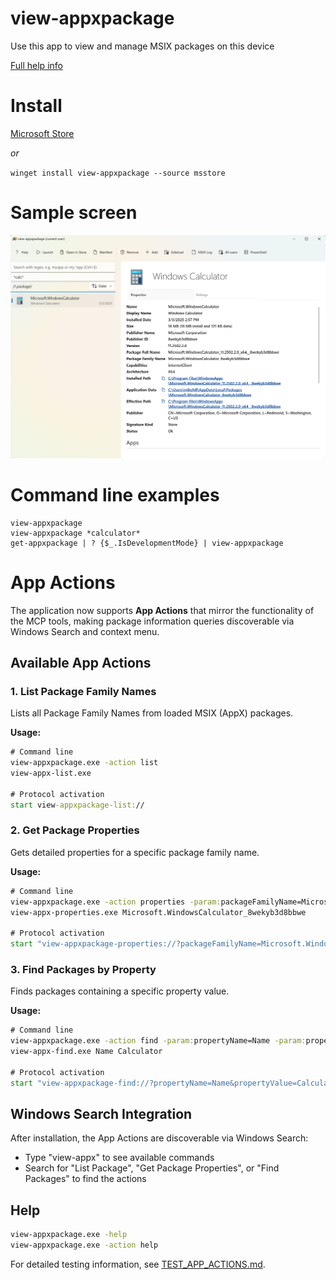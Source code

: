 view-appxpackage
===

Use this app to view and manage MSIX packages on this device

[Full help info](./Package/Assets/Help.md)

# Install

[Microsoft Store](https://www.microsoft.com/store/productId/9MZ8SSBDQG3F?ocid=pdpshare)

_or_

`winget install view-appxpackage --source msstore`


# Sample screen

![Sample](./src/Screenshots/1.png)


# Command line examples

```
view-appxpackage
view-appxpackage *calculator*
get-appxpackage | ? {$_.IsDevelopmentMode} | view-appxpackage
```

# App Actions

The application now supports **App Actions** that mirror the functionality of the MCP tools, making package information queries discoverable via Windows Search and context menu.

## Available App Actions

### 1. List Package Family Names
Lists all Package Family Names from loaded MSIX (AppX) packages.

**Usage:**
```cmd
# Command line
view-appxpackage.exe -action list
view-appx-list.exe

# Protocol activation
start view-appxpackage-list://
```

### 2. Get Package Properties
Gets detailed properties for a specific package family name.

**Usage:**
```cmd
# Command line
view-appxpackage.exe -action properties -param:packageFamilyName=Microsoft.WindowsCalculator_8wekyb3d8bbwe
view-appx-properties.exe Microsoft.WindowsCalculator_8wekyb3d8bbwe

# Protocol activation
start "view-appxpackage-properties://?packageFamilyName=Microsoft.WindowsCalculator_8wekyb3d8bbwe"
```

### 3. Find Packages by Property
Finds packages containing a specific property value.

**Usage:**
```cmd
# Command line
view-appxpackage.exe -action find -param:propertyName=Name -param:propertyValue=Calculator
view-appx-find.exe Name Calculator

# Protocol activation
start "view-appxpackage-find://?propertyName=Name&propertyValue=Calculator"
```

## Windows Search Integration

After installation, the App Actions are discoverable via Windows Search:
- Type "view-appx" to see available commands
- Search for "List Package", "Get Package Properties", or "Find Packages" to find the actions

## Help

```cmd
view-appxpackage.exe -help
view-appxpackage.exe -action help
```

For detailed testing information, see [TEST_APP_ACTIONS.md](./TEST_APP_ACTIONS.md).

